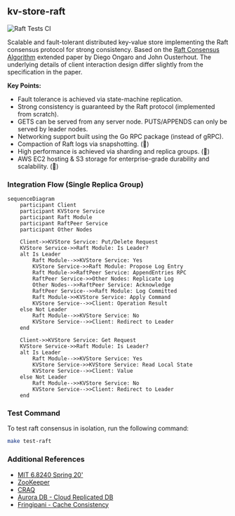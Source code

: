 ## kv-store-raft

![Raft Tests CI](https://github.com/vismaysur/kv-store-raft/actions/workflows/go-test.yml/badge.svg)

Scalable and fault-tolerant distributed key-value store implementing the Raft consensus protocol for strong consistency. Based on the [Raft Consensus Algorithm](http://nil.lcs.mit.edu/6.824/2020/papers/raft-extended.pdf) extended paper by Diego Ongaro and John Ousterhout. The underlying details of client interaction design differ slightly from the specification in the paper.

**Key Points:**

- Fault tolerance is achieved via state-machine replication.
- Strong consistency is guaranteed by the Raft protocol (implemented from scratch).
- GETS can be served from any server node. PUTS/APPENDS can only be served by leader nodes.
- Networking support built using the Go RPC package (instead of gRPC).
- Compaction of Raft logs via snapshotting. (🚧)
- High performance is achieved via sharding and replica groups. (🚧)
- AWS EC2 hosting & S3 storage for enterprise-grade durability and scalability. (🚧)

### Integration Flow (Single Replica Group)

```mermaid
sequenceDiagram
    participant Client
    participant KVStore Service
    participant Raft Module
    participant RaftPeer Service
    participant Other Nodes

    Client->>KVStore Service: Put/Delete Request
    KVStore Service->>Raft Module: Is Leader?
    alt Is Leader
        Raft Module-->>KVStore Service: Yes
        KVStore Service->>Raft Module: Propose Log Entry
        Raft Module->>RaftPeer Service: AppendEntries RPC
        RaftPeer Service->>Other Nodes: Replicate Log
        Other Nodes-->>RaftPeer Service: Acknowledge
        RaftPeer Service-->>Raft Module: Log Committed
        Raft Module->>KVStore Service: Apply Command
        KVStore Service-->>Client: Operation Result
    else Not Leader
        Raft Module-->>KVStore Service: No
        KVStore Service-->>Client: Redirect to Leader
    end

    Client->>KVStore Service: Get Request
    KVStore Service->>Raft Module: Is Leader?
    alt Is Leader
        Raft Module-->>KVStore Service: Yes
        KVStore Service->>KVStore Service: Read Local State
        KVStore Service-->>Client: Value
    else Not Leader
        Raft Module-->>KVStore Service: No
        KVStore Service-->>Client: Redirect to Leader
    end
```

### Test Command

To test raft consensus in isolation, run the following command:

```sh
make test-raft
```

### Additional References

- [MIT 6.8240 Spring 20'](https://www.youtube.com/watch?v=64Zp3tzNbpE&list=PLrw6a1wE39_tb2fErI4-WkMbsvGQk9_UB&index=7)
- [ZooKeeper](https://www.usenix.org/legacy/event/atc10/tech/full_papers/Hunt.pdf)
- [CRAQ](https://www.usenix.org/legacy/event/usenix09/tech/full_papers/terrace/terrace.pdf)
- [Aurora DB - Cloud Replicated DB](https://pages.cs.wisc.edu/~yxy/cs764-f20/papers/aurora-sigmod-17.pdf)
- [Fringipani - Cache Consistency](https://pdos.csail.mit.edu/6.824/papers/thekkath-frangipani.pdf)
